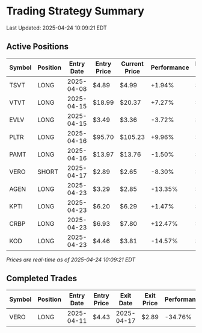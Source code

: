 # Trading Strategy Summary

Last Updated: 2025-04-24 10:09:21 EDT

## Active Positions

| Symbol | Position | Entry Date | Entry Price | Current Price | Performance | P/L per Share |
|--------|----------|------------|-------------|---------------|-------------|--------------|
| TSVT | LONG | 2025-04-08 | $4.89 | $4.99 | +1.94% | $+0.10 |
| VTVT | LONG | 2025-04-15 | $18.99 | $20.37 | +7.27% | $+1.38 |
| EVLV | LONG | 2025-04-15 | $3.49 | $3.36 | -3.72% | $-0.13 |
| PLTR | LONG | 2025-04-16 | $95.70 | $105.23 | +9.96% | $+9.53 |
| PAMT | LONG | 2025-04-16 | $13.97 | $13.76 | -1.50% | $-0.21 |
| VERO | SHORT | 2025-04-17 | $2.89 | $2.65 | -8.30% | $-0.24 |
| AGEN | LONG | 2025-04-23 | $3.29 | $2.85 | -13.35% | $-0.44 |
| KPTI | LONG | 2025-04-23 | $6.20 | $6.29 | +1.47% | $+0.09 |
| CRBP | LONG | 2025-04-23 | $6.93 | $7.80 | +12.47% | $+0.87 |
| KOD | LONG | 2025-04-23 | $4.46 | $3.81 | -14.57% | $-0.65 |

*Prices are real-time as of 2025-04-24 10:09:21 EDT*

## Completed Trades

| Symbol | Position | Entry Date | Entry Price | Exit Date | Exit Price | Performance |
|--------|----------|------------|-------------|-----------|------------|-------------|
| VERO | LONG | 2025-04-11 | $4.43 | 2025-04-17 | $2.89 | -34.76% |